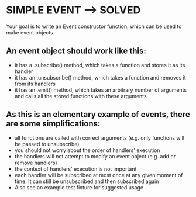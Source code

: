 # SIMPLE EVENT --> SOLVED


  Your goal is to write an Event constructor function, which can be used to make event objects.  

## An event object should work like this:

-  it has a .subscribe() method, which takes a function and stores it as its handler
-  it has an .unsubscribe() method, which takes a function and removes it from its handlers
-  it has an .emit() method, which takes an arbitrary number of arguments and calls all the stored functions with these arguments

##  As this is an elementary example of events, there are some simplifications:

-  all functions are called with correct arguments (e.g. only functions will be passed to unsubscribe)
-  you should not worry about the order of handlers' execution
-  the handlers will not attempt to modify an event object (e.g. add or remove handlers)
-  the context of handlers' execution is not important
-  each handler will be subscribed at most once at any given moment of time. It can still be unsubscribed and then subscribed again
-  Also see an example test fixture for suggested usage
